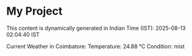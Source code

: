 # My Project

This content is dynamically generated in Indian Time (IST): 2025-08-13 02:04:40 IST


Current Weather in Coimbatore:
Temperature: 24.88 °C
Condition: mist
